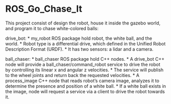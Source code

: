 # ROS_Go_Chase_It

This project consist of design the robot, house it inside the gazebo world, and program it to chase white-colored balls:

drive_bot:
        * my_robot ROS package hold robot, the white ball, and the world.
        * Robot type is a differential drive, which defined in the Unified Robot Description Format (URDF). 
        * It has two sensors: a lidar and a camera. 

ball_chaser:
        * ball_chaser ROS package hold C++ nodes.
        * A drive_bot C++ node will provide a ball_chaser/command_robot service to drive the robot by controlling its linear x and angular z velocities. 
        * The service will publish to the wheel joints and return back the requested velocities.
        * A process_image C++ node that reads robot’s camera image, analyzes it to determine the presence and position of a white ball. 
        * If a white ball exists in the image, node will request a service via a client to drive the robot towards it.
        
